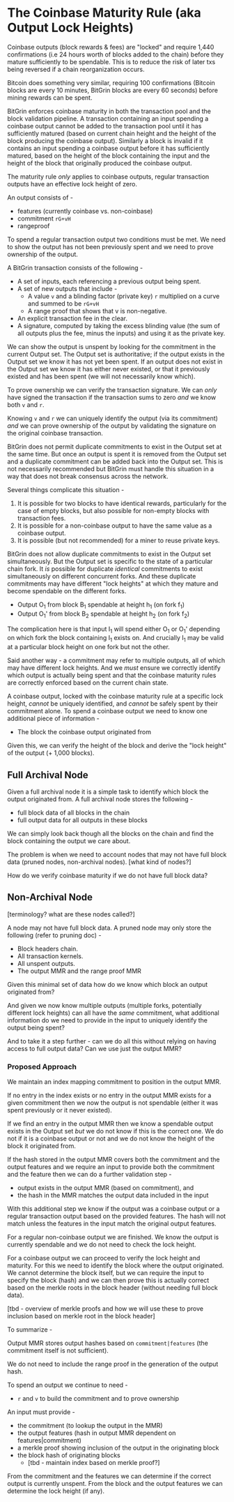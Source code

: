 # The Coinbase Maturity Rule (aka Output Lock Heights)

Coinbase outputs (block rewards & fees) are "locked" and require 1,440 confirmations (i.e 24 hours worth of blocks added to the chain) before they mature sufficiently to be spendable. This is to reduce the risk of later txs being reversed if a chain reorganization occurs.

Bitcoin does something very similar, requiring 100 confirmations (Bitcoin blocks are every 10 minutes, BitGrin blocks are every 60 seconds) before mining rewards can be spent.

BitGrin enforces coinbase maturity in both the transaction pool and the block validation pipeline. A transaction containing an input spending a coinbase output cannot be added to the transaction pool until it has sufficiently matured (based on current chain height and the height of the block producing the coinbase output).
Similarly a block is invalid if it contains an input spending a coinbase output before it has sufficiently matured, based on the height of the block containing the input and the height of the block that originally produced the coinbase output.

The maturity rule *only* applies to coinbase outputs, regular transaction outputs have an effective lock height of zero.

An output consists of -

* features (currently coinbase vs. non-coinbase)
* commitment `rG+vH`
* rangeproof

To spend a regular transaction output two conditions must be met. We need to show the output has not been previously spent and we need to prove ownership of the output.

A BitGrin transaction consists of the following -

* A set of inputs, each referencing a previous output being spent.
* A set of new outputs that include -
  * A value `v` and a blinding factor (private key) `r` multiplied on a curve and summed to be `rG+vH`
  * A range proof that shows that v is non-negative.
* An explicit transaction fee in the clear.
* A signature, computed by taking the excess blinding value (the sum of all outputs plus the fee, minus the inputs) and using it as the private key.

We can show the output is unspent by looking for the commitment in the current Output set. The Output set is authoritative; if the output exists in the Output set we know it has not yet been spent. If an output does not exist in the Output set we know it has either never existed, or that it previously existed and has been spent (we will not necessarily know which).

To prove ownership we can verify the transaction signature. We can *only* have signed the transaction if the transaction sums to zero *and* we know both `v` and `r`.

Knowing `v` and `r` we can uniquely identify the output (via its commitment) *and* we can prove ownership of the output by validating the signature on the original coinbase transaction.

BitGrin does not permit duplicate commitments to exist in the Output set at the same time.
But once an output is spent it is removed from the Output set and a duplicate commitment can be added back into the Output set.
This is not necessarily recommended but BitGrin must handle this situation in a way that does not break consensus across the network.

Several things complicate this situation -

1. It is possible for two blocks to have identical rewards, particularly for the case of empty blocks, but also possible for non-empty blocks with transaction fees.
1. It is possible for a non-coinbase output to have the same value as a coinbase output.
1. It is possible (but not recommended) for a miner to reuse private keys.

BitGrin does not allow duplicate commitments to exist in the Output set simultaneously.
But the Output set is specific to the state of a particular chain fork. It *is* possible for duplicate *identical* commitments to exist simultaneously on different concurrent forks.
And these duplicate commitments may have different "lock heights" at which they mature and become spendable on the different forks.

* Output O<sub>1</sub> from block B<sub>1</sub> spendable at height h<sub>1</sub> (on fork f<sub>1</sub>)
* Output O<sub>1</sub>' from block B<sub>2</sub> spendable at height h<sub>2</sub> (on fork f<sub>2</sub>)

The complication here is that input I<sub>1</sub> will spend either O<sub>1</sub> or O<sub>1</sub>' depending on which fork the block containing I<sub>1</sub> exists on. And crucially I<sub>1</sub> may be valid at a particular block height on one fork but not the other.

Said another way - a commitment may refer to multiple outputs, all of which may have different lock heights. And we *must* ensure we correctly identify which output is actually being spent and that the coinbase maturity rules are correctly enforced based on the current chain state.

A coinbase output, locked with the coinbase maturity rule at a specific lock height, *cannot* be uniquely identified, and *cannot* be safely spent by their commitment alone. To spend a coinbase output we need to know one additional piece of information -

* The block the coinbase output originated from

Given this, we can verify the height of the block and derive the "lock height" of the output (+ 1,000 blocks).

## Full Archival Node

Given a full archival node it is a simple task to identify which block the output originated from.
A full archival node stores the following -

* full block data of all blocks in the chain
* full output data for all outputs in these blocks

We can simply look back though all the blocks on the chain and find the block containing the output we care about.

The problem is when we need to account nodes that may not have full block data (pruned nodes, non-archival nodes).
[what kind of nodes?]

How do we verify coinbase maturity if we do not have full block data?

## Non-Archival Node

[terminology? what are these nodes called?]

A node may not have full block data.
A pruned node may only store the following (refer to pruning doc) -

* Block headers chain.
* All transaction kernels.
* All unspent outputs.
* The output MMR and the range proof MMR

Given this minimal set of data how do we know which block an output originated from?

And given we now know multiple outputs (multiple forks, potentially different lock heights) can all have the *same* commitment, what additional information do we need to provide in the input to uniquely identify the output being spent?

And to take it a step further - can we do all this without relying on having access to full output data? Can we use just the output MMR?

### Proposed Approach

We maintain an index mapping commitment to position in the output MMR.

If no entry in the index exists or no entry in the output MMR exists for a given commitment then we now the output is not spendable (either it was spent previously or it never existed).

If we find an entry in the output MMR then we know a spendable output exists in the Output set *but* we do not know if this is the correct one. We do not if it is a coinbase output or not and we do not know the height of the block it originated from.

If the hash stored in the output MMR covers both the commitment and the output features and we require an input to provide both the commitment and the feature then we can do a further validation step -

* output exists in the output MMR (based on commitment), and
* the hash in the MMR matches the output data included in the input

With this additional step we know if the output was a coinbase output or a regular transaction output based on the provided features.
The hash will not match unless the features in the input match the original output features.

For a regular non-coinbase output we are finished. We know the output is currently spendable and we do not need to check the lock height.

For a coinbase output we can proceed to verify the lock height and maturity. For this we need to identify the block where the output originated.
We cannot determine the block itself, but we can require the input to specify the block (hash) and we can then prove this is actually correct based on the merkle roots in the block header (without needing full block data).

[tbd - overview of merkle proofs and how we will use these to prove inclusion based on merkle root in the block header]

To summarize -

Output MMR stores output hashes based on `commitment|features` (the commitment itself is not sufficient).

We do not need to include the range proof in the generation of the output hash.

To spend an output we continue to need -

* `r` and `v` to build the commitment and to prove ownership

An input must provide -

* the commitment (to lookup the output in the MMR)
* the output features (hash in output MMR dependent on features|commitment)
* a merkle proof showing inclusion of the output in the originating block
* the block hash of originating blocks
  * [tbd - maintain index based on merkle proof?]

From the commitment and the features we can determine if the correct output is currently unspent.
From the block and the output features we can determine the lock height (if any).
